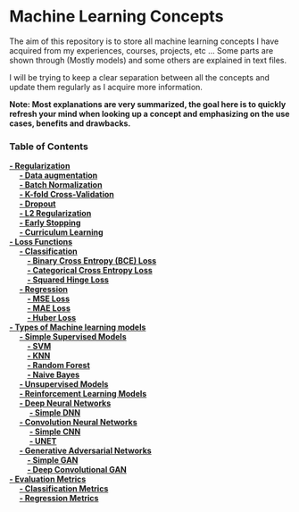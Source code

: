 # Machine Learning Concepts

The aim of this repository is to store all machine learning concepts I have acquired from my experiences, courses, projects, etc ... 
Some parts are  shown through (Mostly models) and some others are explained in text files.

I will be trying to keep a clear separation between all the concepts and update them regularly as I acquire more information.

**Note: Most explanations are very summarized, the goal here is to quickly refresh your mind when looking up a concept and 
emphasizing on the use cases, benefits and drawbacks.**

### Table of Contents
**[- Regularization](regularization)**<br>
&emsp; **[- Data augmentation](regularization/data_augmentation/data_augmentation.md)**<br>
&emsp; **[- Batch Normalization](regularization/batch_normalization.md)**<br>
&emsp; **[- K-fold Cross-Validation](regularization/kfold_cross_validation.md)**<br>
&emsp; **[- Dropout](regularization/dropout.md)**<br>
&emsp; **[- L2 Regularization](regularization/l2_regularization.md)**<br>
&emsp; **[- Early Stopping](regularization/early_stopping.md)**<br>
&emsp; **[- Curriculum Learning](regularization/curriculum_learning.md)**<br>
**[- Loss Functions](loss_functions)**<br>
&emsp; **[- Classification](loss_functions/classification)**<br>
&emsp;&emsp; **[- Binary Cross Entropy (BCE) Loss](loss_functions/classification/binary_cross_entropy_loss.md)**<br>
&emsp;&emsp; **[- Categorical Cross Entropy Loss](loss_functions/classification/cross_entropy_loss.md)**<br>
&emsp;&emsp; **[- Squared Hinge Loss](loss_functions/classification/squared_hinge_loss.md)**<br>
&emsp; **[- Regression](loss_functions/regression)**<br>
&emsp;&emsp; **[- MSE Loss](loss_functions/regression/mse_loss.md)**<br>
&emsp;&emsp; **[- MAE Loss](loss_functions/regression/mae_loss.md)**<br>
&emsp;&emsp; **[- Huber Loss](loss_functions/regression/huber_loss.md)**<br>
**[- Types of Machine learning models](models)**<br>
&emsp; **[- Simple Supervised Models](models/supervised)**<br>
&emsp;&emsp; **[- SVM](models/supervised/SVM/SVM.md)**<br>
&emsp;&emsp; **[- KNN](models/supervised/KNN/KNN.md)**<br>
&emsp;&emsp; **[- Random Forest](models/supervised/random_forest/random_forest.md)**<br>
&emsp;&emsp; **[- Naive Bayes](models/supervised/naive_bayes/naive_bayes.md)**<br>
&emsp; **[- Unsupervised Models](models/unsupervised)**<br>
&emsp; **[- Reinforcement Learning Models](models/reinforcement_learning)**<br>
&emsp; **[- Deep Neural Networks](models/DNN)**<br>
&emsp; &emsp;  **[- Simple DNN](models/DNN/simple_DNN/simple_DNN.py)**<br>
&emsp; **[- Convolution Neural Networks](models/CNN)**<br>
&emsp; &emsp; **[- Simple CNN](models/CNN/simple_CNN/simple_CNN.py)**<br>
&emsp; &emsp; **[- UNET](models/CNN/UNet/UNet.py)**<br>
&emsp; **[- Generative Adversarial Networks](models/GAN)**<br>
&emsp;&emsp; **[- Simple GAN](models/GAN/SimpleGAN.py)**<br>
&emsp;&emsp; **[- Deep Convolutional GAN](models/GAN/DCGan.py)**<br>
**[- Evaluation Metrics](evaluation_metrics)**<br>
&emsp; **[- Classification Metrics](evaluation_metrics/classification_metrics.md)**<br>
&emsp; **[- Regression Metrics](evaluation_metrics/regression_metrics.md)**<br>

[//]: # (**[- Ensemble Learning]&#40;#troubleshooting&#41;**<br>)

[//]: # (**[- Transfer Learning]&#40;#troubleshooting&#41;**<br>)
